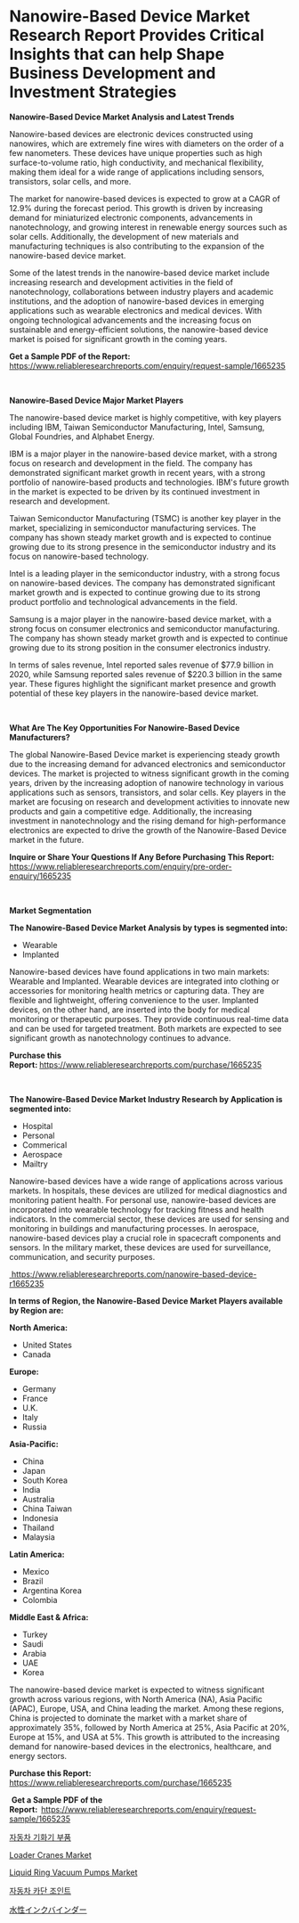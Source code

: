 <p><h1>Nanowire-Based Device Market Research Report Provides Critical Insights that can help Shape Business Development and Investment Strategies</h1></p><p><strong>Nanowire-Based Device Market Analysis and Latest Trends</strong></p>
<p><p>Nanowire-based devices are electronic devices constructed using nanowires, which are extremely fine wires with diameters on the order of a few nanometers. These devices have unique properties such as high surface-to-volume ratio, high conductivity, and mechanical flexibility, making them ideal for a wide range of applications including sensors, transistors, solar cells, and more.</p><p>The market for nanowire-based devices is expected to grow at a CAGR of 12.9% during the forecast period. This growth is driven by increasing demand for miniaturized electronic components, advancements in nanotechnology, and growing interest in renewable energy sources such as solar cells. Additionally, the development of new materials and manufacturing techniques is also contributing to the expansion of the nanowire-based device market.</p><p>Some of the latest trends in the nanowire-based device market include increasing research and development activities in the field of nanotechnology, collaborations between industry players and academic institutions, and the adoption of nanowire-based devices in emerging applications such as wearable electronics and medical devices. With ongoing technological advancements and the increasing focus on sustainable and energy-efficient solutions, the nanowire-based device market is poised for significant growth in the coming years.</p></p>
<p><strong>Get a Sample PDF of the Report:&nbsp;</strong> <a href="https://www.reliableresearchreports.com/enquiry/request-sample/1665235">https://www.reliableresearchreports.com/enquiry/request-sample/1665235</a></p>
<p>&nbsp;</p>
<p><strong>Nanowire-Based Device Major Market Players</strong></p>
<p><p>The nanowire-based device market is highly competitive, with key players including IBM, Taiwan Semiconductor Manufacturing, Intel, Samsung, Global Foundries, and Alphabet Energy.</p><p>IBM is a major player in the nanowire-based device market, with a strong focus on research and development in the field. The company has demonstrated significant market growth in recent years, with a strong portfolio of nanowire-based products and technologies. IBM's future growth in the market is expected to be driven by its continued investment in research and development.</p><p>Taiwan Semiconductor Manufacturing (TSMC) is another key player in the market, specializing in semiconductor manufacturing services. The company has shown steady market growth and is expected to continue growing due to its strong presence in the semiconductor industry and its focus on nanowire-based technology.</p><p>Intel is a leading player in the semiconductor industry, with a strong focus on nanowire-based devices. The company has demonstrated significant market growth and is expected to continue growing due to its strong product portfolio and technological advancements in the field.</p><p>Samsung is a major player in the nanowire-based device market, with a strong focus on consumer electronics and semiconductor manufacturing. The company has shown steady market growth and is expected to continue growing due to its strong position in the consumer electronics industry.</p><p>In terms of sales revenue, Intel reported sales revenue of $77.9 billion in 2020, while Samsung reported sales revenue of $220.3 billion in the same year. These figures highlight the significant market presence and growth potential of these key players in the nanowire-based device market.</p></p>
<p>&nbsp;</p>
<p><strong>What Are The Key Opportunities For Nanowire-Based Device Manufacturers?</strong></p>
<p><p>The global Nanowire-Based Device market is experiencing steady growth due to the increasing demand for advanced electronics and semiconductor devices. The market is projected to witness significant growth in the coming years, driven by the increasing adoption of nanowire technology in various applications such as sensors, transistors, and solar cells. Key players in the market are focusing on research and development activities to innovate new products and gain a competitive edge. Additionally, the increasing investment in nanotechnology and the rising demand for high-performance electronics are expected to drive the growth of the Nanowire-Based Device market in the future.</p></p>
<p><strong>Inquire or Share Your Questions If Any Before Purchasing This Report:</strong> <a href="https://www.reliableresearchreports.com/enquiry/pre-order-enquiry/1665235">https://www.reliableresearchreports.com/enquiry/pre-order-enquiry/1665235</a></p>
<p>&nbsp;</p>
<p><strong>Market Segmentation</strong></p>
<p><strong>The Nanowire-Based Device Market Analysis by types is segmented into:</strong></p>
<p><ul><li>Wearable</li><li>Implanted</li></ul></p>
<p><p>Nanowire-based devices have found applications in two main markets: Wearable and Implanted. Wearable devices are integrated into clothing or accessories for monitoring health metrics or capturing data. They are flexible and lightweight, offering convenience to the user. Implanted devices, on the other hand, are inserted into the body for medical monitoring or therapeutic purposes. They provide continuous real-time data and can be used for targeted treatment. Both markets are expected to see significant growth as nanotechnology continues to advance.</p></p>
<p><strong>Purchase this Report:&nbsp;</strong><a href="https://www.reliableresearchreports.com/purchase/1665235">https://www.reliableresearchreports.com/purchase/1665235</a></p>
<p>&nbsp;</p>
<p><strong>The Nanowire-Based Device Market Industry Research by Application is segmented into:</strong></p>
<p><ul><li>Hospital</li><li>Personal</li><li>Commerical</li><li>Aerospace</li><li>Mailtry</li></ul></p>
<p><p>Nanowire-based devices have a wide range of applications across various markets. In hospitals, these devices are utilized for medical diagnostics and monitoring patient health. For personal use, nanowire-based devices are incorporated into wearable technology for tracking fitness and health indicators. In the commercial sector, these devices are used for sensing and monitoring in buildings and manufacturing processes. In aerospace, nanowire-based devices play a crucial role in spacecraft components and sensors. In the military market, these devices are used for surveillance, communication, and security purposes.</p></p>
<p><a href="https://www.reliableresearchreports.com/nanowire-based-device-r1665235">&nbsp;https://www.reliableresearchreports.com/nanowire-based-device-r1665235</a></p>
<p><strong>In terms of Region, the Nanowire-Based Device Market Players available by Region are:</strong></p>
<p>
    <p> <strong> North America: </strong>
        <ul>
            <li>United States</li>
            <li>Canada</li>
        </ul>
        </p> 
    <p> <strong> Europe: </strong>
        <ul>
            <li>Germany</li>
            <li>France</li>
            <li>U.K.</li>
            <li>Italy</li>
            <li>Russia</li>
        </ul>
        </p> 
    <p> <strong> Asia-Pacific: </strong>
        <ul>
            <li>China</li>
            <li>Japan</li>
            <li>South Korea</li>
            <li>India</li>
            <li>Australia</li>
            <li>China Taiwan</li>
            <li>Indonesia</li>
            <li>Thailand</li>
            <li>Malaysia</li>
        </ul>
        </p> 
    <p> <strong> Latin America: </strong>
        <ul>
            <li>Mexico</li>
            <li>Brazil</li>
            <li>Argentina Korea</li>
            <li>Colombia</li>
        </ul>
        </p> 
    <p> <strong> Middle East & Africa: </strong>
        <ul>
            <li>Turkey</li>
            <li>Saudi</li>
            <li>Arabia</li>
            <li>UAE</li>
            <li>Korea</li>
        </ul>
    </p>
    </p>
<p><p>The nanowire-based device market is expected to witness significant growth across various regions, with North America (NA), Asia Pacific (APAC), Europe, USA, and China leading the market. Among these regions, China is projected to dominate the market with a market share of approximately 35%, followed by North America at 25%, Asia Pacific at 20%, Europe at 15%, and USA at 5%. This growth is attributed to the increasing demand for nanowire-based devices in the electronics, healthcare, and energy sectors.</p></p>
<p><strong>Purchase this Report: </strong><a href="https://www.reliableresearchreports.com/purchase/1665235">https://www.reliableresearchreports.com/purchase/1665235</a></p>
<p>&nbsp;<strong>Get a Sample PDF of the Report:&nbsp;&nbsp;</strong><a href="https://www.reliableresearchreports.com/enquiry/request-sample/1665235">https://www.reliableresearchreports.com/enquiry/request-sample/1665235</a></p>
<p><strong></strong></p>
<p><p><a href="https://github.com/DavidCarter19662022/Market-Research-Report-List-1/blob/main/6462128174750.md">자동차 기화기 부품</a></p><p><a href="https://github.com/abdillahsp58/Market-Research-Report-List-1/blob/main/loader-cranes-market.md">Loader Cranes Market</a></p><p><a href="https://github.com/irjbaube82/Market-Research-Report-List-1/blob/main/liquid-ring-vacuum-pumps-market.md">Liquid Ring Vacuum Pumps Market</a></p><p><a href="https://github.com/crfsywufhm81415/Market-Research-Report-List-2/blob/main/7983475174751.md">자동차 카단 조인트</a></p><p><a href="https://github.com/BoydYundt1/Market-Research-Report-List-1/blob/main/5008473162316.md">水性インクバインダー</a></p></p>